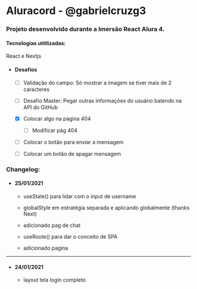 # Aluracord - @gabrielcruzg3

### Projeto desenvolvido durante a Imersão React Alura 4.

#### Tecnologias utitlizadas:

React e Nextjs

- #### Desafios

	- [ ] Validação do campo: Só mostrar a imagem se tiver mais de 2 caracteres

	- [ ] Desafio Master: Pegar outras informações do usuário batendo na API do GitHub

	- [x] Colocar algo na página 404
	
		- [ ] Modificar pág 404
	
	- [ ] Colocar o botão para enviar a mensagem
	
	- [ ] Colocar um botão de apagar mensagem

### Changelog:

- #### 25/01/2021

	- useState() para lidar com o input de username

	- globalStyle em estratégia separada e aplicando globalmente (thanks Next)

	- adicionado pag de chat

	- useRoute() para dar o conceito de SPA

	- adicionado pagina

***

- #### 24/01/2021

	- layout tela login completo